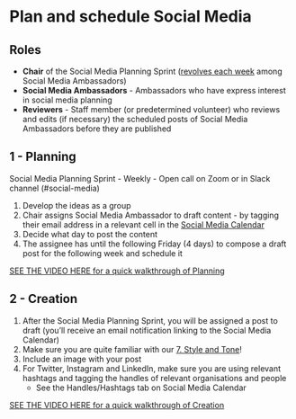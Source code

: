 # Plan and schedule Social Media

## Roles

* **Chair** of the Social Media Planning Sprint \([revolves each week](https://docs.google.com/spreadsheets/d/1Arrp_bzKuXSZ6lP9TCiqADSij00ZB_1fCPaDPcCD9QY/edit#gid=0) among Social Media Ambassadors\)
* **Social Media Ambassadors** - Ambassadors who have express interest in social media planning
* **Reviewers** - Staff member \(or predetermined volunteer\) who reviews and edits \(if necessary\) the scheduled posts of Social Media Ambassadors before they are published

## 1 - Planning

Social Media Planning Sprint - Weekly - Open call on Zoom or in Slack channel \(\#social-media\)

1. Develop the ideas as a group
2. Chair assigns Social Media Ambassador to draft content - by tagging their email address in a relevant cell in the [Social Media Calendar](https://docs.google.com/spreadsheets/d/18gOgQGzoTPuTrXjVWQpODwGYJmizTPD05vZii0XLl5k/edit#gid=562835470)
3. Decide what day to post the content
4. The assignee has until the following Friday \(4 days\) to compose a draft post for the following week and schedule it

[SEE THE VIDEO HERE for a quick walkthrough of Planning](https://www.loom.com/share/e2d5840bba34491fa036f47faa62b8b2)  


## 2 - Creation

1. After the Social Media Planning Sprint, you will be assigned a post to draft \(you’ll receive an email notification linking to the Social Media Calendar\)
2. Make sure you are quite familiar with our [7. Style and Tone](https://docs.google.com/document/d/1IviOUtq3XWzS-1zFIYLLsdLeGhjaSrParBqZA4K6AT0/edit#heading=h.r7smd8thm37r)!
3. Include an image with your post
4. For Twitter, Instagram and LinkedIn, make sure you are using relevant hashtags and tagging the handles of relevant organisations and people
   * See the Handles/Hashtags tab on Social Media Calendar

[SEE THE VIDEO HERE for a quick walkthrough of Creation](https://www.loom.com/share/34e2173092094f2c991d725a07be38b2)  



